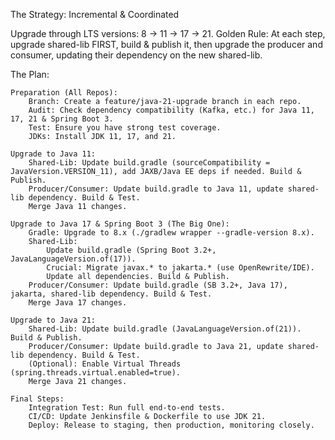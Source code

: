 The Strategy: Incremental & Coordinated

Upgrade through LTS versions: 8 → 11 → 17 → 21.
Golden Rule: At each step, upgrade shared-lib FIRST, build & publish it, then upgrade the producer and consumer, updating their dependency on the new shared-lib.

The Plan:

    Preparation (All Repos):
        Branch: Create a feature/java-21-upgrade branch in each repo.
        Audit: Check dependency compatibility (Kafka, etc.) for Java 11, 17, 21 & Spring Boot 3.
        Test: Ensure you have strong test coverage.
        JDKs: Install JDK 11, 17, and 21.

    Upgrade to Java 11:
        Shared-Lib: Update build.gradle (sourceCompatibility = JavaVersion.VERSION_11), add JAXB/Java EE deps if needed. Build & Publish.
        Producer/Consumer: Update build.gradle to Java 11, update shared-lib dependency. Build & Test.
        Merge Java 11 changes.

    Upgrade to Java 17 & Spring Boot 3 (The Big One):
        Gradle: Upgrade to 8.x (./gradlew wrapper --gradle-version 8.x).
        Shared-Lib:
            Update build.gradle (Spring Boot 3.2+, JavaLanguageVersion.of(17)).
            Crucial: Migrate javax.* to jakarta.* (use OpenRewrite/IDE).
            Update all dependencies. Build & Publish.
        Producer/Consumer: Update build.gradle (SB 3.2+, Java 17), jakarta, shared-lib dependency. Build & Test.
        Merge Java 17 changes.

    Upgrade to Java 21:
        Shared-Lib: Update build.gradle (JavaLanguageVersion.of(21)). Build & Publish.
        Producer/Consumer: Update build.gradle to Java 21, update shared-lib dependency. Build & Test.
        (Optional): Enable Virtual Threads (spring.threads.virtual.enabled=true).
        Merge Java 21 changes.

    Final Steps:
        Integration Test: Run full end-to-end tests.
        CI/CD: Update Jenkinsfile & Dockerfile to use JDK 21.
        Deploy: Release to staging, then production, monitoring closely.
